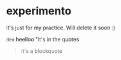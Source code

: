 # experimento
it's just for my practice. Will delete it soon :)

`dev`
heelloo "it's in the quotes


<blockquote>it's a blockquote</blockquote>

